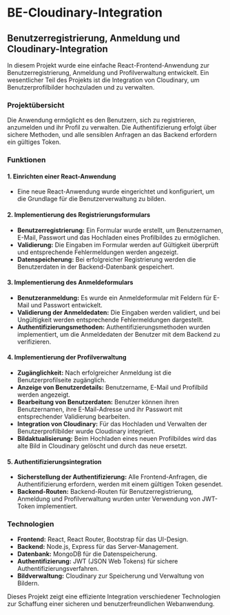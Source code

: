 # BE-Cloudinary-Integration

## Benutzerregistrierung, Anmeldung und Cloudinary-Integration

In diesem Projekt wurde eine einfache React-Frontend-Anwendung zur Benutzerregistrierung, Anmeldung und Profilverwaltung entwickelt. Ein wesentlicher Teil des Projekts ist die Integration von Cloudinary, um Benutzerprofilbilder hochzuladen und zu verwalten.

### Projektübersicht

Die Anwendung ermöglicht es den Benutzern, sich zu registrieren, anzumelden und ihr Profil zu verwalten. Die Authentifizierung erfolgt über sichere Methoden, und alle sensiblen Anfragen an das Backend erfordern ein gültiges Token.

### Funktionen

#### 1. **Einrichten einer React-Anwendung**

- Eine neue React-Anwendung wurde eingerichtet und konfiguriert, um die Grundlage für die Benutzerverwaltung zu bilden.

#### 2. **Implementierung des Registrierungsformulars**

- **Benutzerregistrierung:** Ein Formular wurde erstellt, um Benutzernamen, E-Mail, Passwort und das Hochladen eines Profilbildes zu ermöglichen.
- **Validierung:** Die Eingaben im Formular werden auf Gültigkeit überprüft und entsprechende Fehlermeldungen werden angezeigt.
- **Datenspeicherung:** Bei erfolgreicher Registrierung werden die Benutzerdaten in der Backend-Datenbank gespeichert.

#### 3. **Implementierung des Anmeldeformulars**

- **Benutzeranmeldung:** Es wurde ein Anmeldeformular mit Feldern für E-Mail und Passwort entwickelt.
- **Validierung der Anmeldedaten:** Die Eingaben werden validiert, und bei Ungültigkeit werden entsprechende Fehlermeldungen dargestellt.
- **Authentifizierungsmethoden:** Authentifizierungsmethoden wurden implementiert, um die Anmeldedaten der Benutzer mit dem Backend zu verifizieren.

#### 4. **Implementierung der Profilverwaltung**

- **Zugänglichkeit:** Nach erfolgreicher Anmeldung ist die Benutzerprofilseite zugänglich.
- **Anzeige von Benutzerdetails:** Benutzername, E-Mail und Profilbild werden angezeigt.
- **Bearbeitung von Benutzerdaten:** Benutzer können ihren Benutzernamen, ihre E-Mail-Adresse und ihr Passwort mit entsprechender Validierung bearbeiten.
- **Integration von Cloudinary:** Für das Hochladen und Verwalten der Benutzerprofilbilder wurde Cloudinary integriert.
- **Bildaktualisierung:** Beim Hochladen eines neuen Profilbildes wird das alte Bild in Cloudinary gelöscht und durch das neue ersetzt.

#### 5. **Authentifizierungsintegration**

- **Sicherstellung der Authentifizierung:** Alle Frontend-Anfragen, die Authentifizierung erfordern, werden mit einem gültigen Token gesendet.
- **Backend-Routen:** Backend-Routen für Benutzerregistrierung, Anmeldung und Profilverwaltung wurden unter Verwendung von JWT-Token implementiert.

### Technologien

- **Frontend:** React, React Router, Bootstrap für das UI-Design.
- **Backend:** Node.js, Express für das Server-Management.
- **Datenbank:** MongoDB für die Datenspeicherung.
- **Authentifizierung:** JWT (JSON Web Tokens) für sichere Authentifizierungsverfahren.
- **Bildverwaltung:** Cloudinary zur Speicherung und Verwaltung von Bildern.

Dieses Projekt zeigt eine effiziente Integration verschiedener Technologien zur Schaffung einer sicheren und benutzerfreundlichen Webanwendung.
